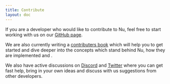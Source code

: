 ```yaml
---
title: Contribute
layout: doc
---
```


If you are a developer who would like to contribute to Nu, feel free to start working with us on our [GitHub page](https://github.com/nushell/nushell).

We are also currently writing a [contributers book](https://github.com/nushell/contributer-book) which will help you to get started and dive deeper into the concepts which stand behind Nu, how they are implemented and . 

We also have active discussions on [Discord](https://discord.gg/NtAbbGn) and [Twitter](https://twitter.com/nu_shell) where you can get fast help, bring in your own ideas and discuss with us suggestions from other developers.
